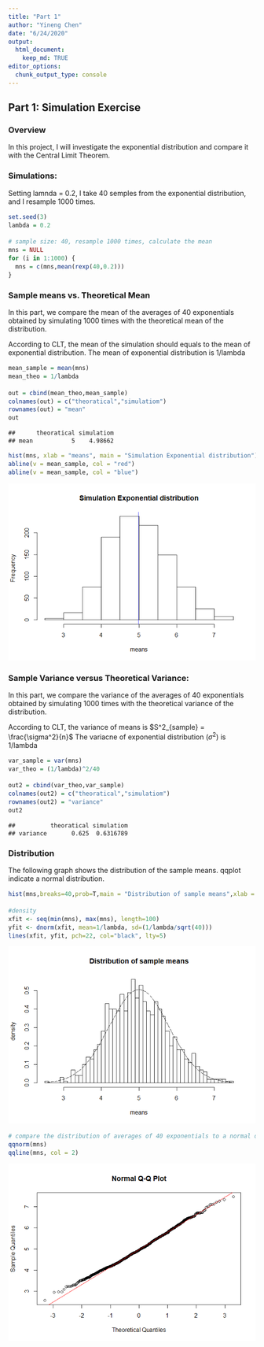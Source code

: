 ```yaml
---
title: "Part 1"
author: "Yineng Chen"
date: "6/24/2020"
output: 
  html_document:
    keep_md: TRUE
editor_options: 
  chunk_output_type: console
---
```




## Part 1: Simulation Exercise

### Overview

In this project, I will investigate the exponential distribution and compare it with the Central Limit Theorem.

### Simulations:

Setting lamnda = 0.2, I take 40 semples from the exponential distribution, and I resample 1000 times.


```r
set.seed(3)
lambda = 0.2

# sample size: 40, resample 1000 times, calculate the mean
mns = NULL
for (i in 1:1000) {
  mns = c(mns,mean(rexp(40,0.2)))
} 
```

### Sample means vs. Theoretical Mean

In this part, we compare the mean of the averages of 40 exponentials obtained by simulating 1000 times with the theoretical mean of the distribution.

According to CLT, the mean of the simulation should equals to the mean of exponential distribution. The mean of exponential distribution is 1/lambda 


```r
mean_sample = mean(mns)
mean_theo = 1/lambda

out = cbind(mean_theo,mean_sample)
colnames(out) = c("theoratical","simulatiom")
rownames(out) = "mean"
out
```

```
##      theoratical simulatiom
## mean           5    4.98662
```

```r
hist(mns, xlab = "means", main = "Simulation Exponential distribution")
abline(v = mean_sample, col = "red")
abline(v = mean_sample, col = "blue")
```

![](Part-1_files/figure-html/unnamed-chunk-2-1.png)<!-- -->

### Sample Variance versus Theoretical Variance: 

In this part, we compare the variance of the averages of 40 exponentials obtained by simulating 1000 times with the theoretical variance of the distribution.

According to CLT, the variance of means is $S^2_{sample} = \frac{\sigma^2}{n}$
The variacne of exponential distribution ($\sigma^2$) is 1/lambda


```r
var_sample = var(mns)
var_theo = (1/lambda)^2/40

out2 = cbind(var_theo,var_sample)
colnames(out2) = c("theoratical","simulatiom")
rownames(out2) = "variance"
out2
```

```
##          theoratical simulatiom
## variance       0.625  0.6316789
```

### Distribution

The following graph shows the distribution of the sample means. qqplot indicate a normal distribution.


```r
hist(mns,breaks=40,prob=T,main = "Distribution of sample means",xlab = "means",ylab="density")

#density
xfit <- seq(min(mns), max(mns), length=100)
yfit <- dnorm(xfit, mean=1/lambda, sd=(1/lambda/sqrt(40)))
lines(xfit, yfit, pch=22, col="black", lty=5)
```

![](Part-1_files/figure-html/unnamed-chunk-4-1.png)<!-- -->

```r
# compare the distribution of averages of 40 exponentials to a normal distribution with qqplot
qqnorm(mns)
qqline(mns, col = 2)
```

![](Part-1_files/figure-html/unnamed-chunk-4-2.png)<!-- -->




